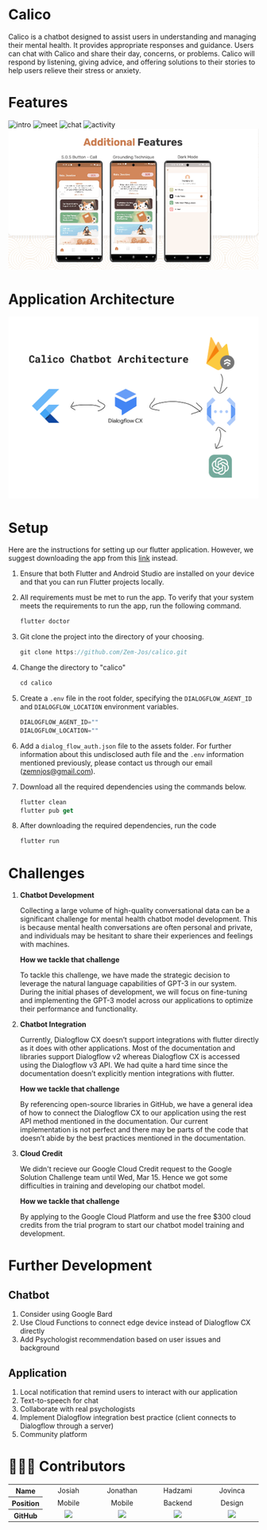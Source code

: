 # Calico

Calico is a chatbot designed to assist users in understanding and managing their mental health. It provides appropriate responses and guidance. Users can chat with Calico and share their day, concerns, or problems. Calico will respond by listening, giving advice, and offering solutions to their stories to help users relieve their stress or anxiety.

# Features

![intro](gif/calicoIntro.gif)
![meet](gif/meetCalico.gif)
![chat](gif/chat.gif)
![activity](gif/activity.gif)
![additional feature](gif/addFeature.gif)

# Application Architecture

[![Brainstorming.png](assets/Brainstorming.png)](https://file.notion.so/f/s/aa26ee2a-6156-492e-9893-24f95a223a40/Brainstorming.png?spaceId=a85faf36-cd79-4771-9c89-69ebfe74ab33&table=block&id=ed0e6118-d50c-49e7-916a-649f5e21ee18&expirationTimestamp=1679996884930&signature=MnhzC0q6Vbg-mmyyKPufYXvFrObg2DZJARli6RZa7eo&downloadName=Brainstorming.png)


# Setup

Here are the instructions for setting up our flutter application. However, we suggest downloading the app from this [link](https://drive.google.com/file/d/1DPIdKPOHvwthO1LTYMJJQTCIhwfOLeqg/view?usp=sharing) instead.

1. Ensure that both Flutter and Android Studio are installed on your device and that you can run Flutter projects locally.
2. All requirements must be met to run the app. To verify that your system meets the requirements to run the app, run the following command.

   ```dart
   flutter doctor
   ```

3. Git clone the project into the directory of your choosing.

   ```dart
   git clone https://github.com/Zem-Jos/calico.git
   ```

4. Change the directory to "calico"

   ```dart
   cd calico
   ```

5. Create a `.env` file in the root folder, specifying the `DIALOGFLOW_AGENT_ID` and `DIALOGFLOW_LOCATION` environment variables.

   ```dart
   DIALOGFLOW_AGENT_ID=""
   DIALOGFLOW_LOCATION=""
   ```

6. Add a `dialog_flow_auth.json` file to the assets folder. For further information about this undisclosed auth file and the `.env` information mentioned previously, please contact us through our email (zemnjos@gmail.com).
7. Download all the required dependencies using the commands below.

   ```dart
   flutter clean
   flutter pub get
   ```

8. After downloading the required dependencies, run the code

   ```dart
   flutter run
   ```

# Challenges

1. **Chatbot Development**

   Collecting a large volume of high-quality conversational data can be a significant challenge for mental health chatbot model development. This is because mental health conversations are often personal and private, and individuals may be hesitant to share their experiences and feelings with machines.

   **How we tackle that challenge**

   To tackle this challenge, we have made the strategic decision to leverage the natural language capabilities of GPT-3 in our system. During the initial phases of development, we will focus on fine-tuning and implementing the GPT-3 model across our applications to optimize their performance and functionality.

2. **Chatbot Integration**

   Currently, Dialogflow CX doesn’t support integrations with flutter directly as it does with other applications. Most of the documentation and libraries support Dialogflow v2 whereas Dialogflow CX is accessed using the Dialogflow v3 API. We had quite a hard time since the documentation doesn’t explicitly mention integrations with flutter.

   **How we tackle that challenge**

   By referencing open-source libraries in GitHub, we have a general idea of how to connect the Dialogflow CX to our application using the rest API method mentioned in the documentation. Our current implementation is not perfect and there may be parts of the code that doesn’t abide by the best practices mentioned in the documentation.

3. **Cloud Credit**

   We didn't recieve our Google Cloud Credit request to the Google Solution Challenge team until Wed, Mar 15. Hence we got some difficulties in training and developing our chatbot model.

   **How we tackle that challenge**

   By applying to the Google Cloud Platform and use the free $300 cloud credits from the trial program to start our chatbot model training and development.

# Further Development

## Chatbot

1. Consider using Google Bard
2. Use Cloud Functions to connect edge device instead of Dialogflow CX directly
3. Add Psychologist recommendation based on user issues and background 

## Application

1. Local notification that remind users to interact with our application
2. Text-to-speech for chat
3. Collaborate with real psychologists
4. Implement Dialogflow integration best practice (client connects to Dialogflow through a server)
5. Community platform

# 👨‍👩‍👦 Contributors
<table width="100%">
    <thead>
    </thead>
    <tbody>
    <tr>
        <th>Name</th>
        <td width="100" align="center">Josiah</td>
        <td width="100" align="center">Jonathan</td>
        <td width="100" align="center">Hadzami</td>
        <td width="100" align="center">Jovinca</td>
    </tr>
    <tr>
        <th>Position</th>
        <td width="150" align="center">
            Mobile<br>
        </td>
        <td width="150" align="center">
            Mobile<br>
        </td>
        <td width="150" align="center">
            Backend<br>
        </td>
        <td width="150" align="center">
            Design<br>
        </td>
    </tr>
    <tr>
        <th>GitHub</th>
        <td width="100" align="center">
            <a href="https://github.com/josiahfs">
                <img width="50" src="https://avatars.githubusercontent.com/u/87465571?v=4"/>
            </a>
        </td>
        <td width="100" align="center">
            <a href="https://github.com/jon-mun">
                <img width="50" src="https://avatars.githubusercontent.com/u/88200206?v=4"/>
            </a>
        </td>
        <td width="100" align="center">
            <a href="https://github.com/hadhaz">
                <img width="50" src="https://avatars.githubusercontent.com/u/88570718?v=4"/>
            </a>
        </td>
        <td align="center">
            <a href="https://github.com/vincalaudia">
                <img width="50" src="https://avatars.githubusercontent.com/u/89190971?v=4"/>
            </a>
        </td>
     </tr>
    </tbody>
</table>
